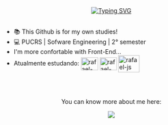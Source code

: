 <div align="center">
<a href="https://git.io/typing-svg"><img src="https://readme-typing-svg.demolab.com?font=Fira+Code&pause=1000&color=F70000FF&center=true&vCenter=true&width=500&lines=Hey+I'm+Rafael!+Welcome+to+my+Repository" alt="Typing SVG" /></a>
</div>

<div>
</br>
  <ul>
    <li>📚 This Github is for my own studies!</li>
    <li>💻 PUCRS | Sofware Engineering | 2° semester </li>
    <li>I'm more confortable with Front-End...</li>
    <li> Atualmente estudando:
      <img align="center" alt="rafael-java" height="30" width="40" src="https://cdn.jsdelivr.net/gh/devicons/devicon/icons/java/java-original.svg" />
      <img align="center" alt="rafael-bootstrap" height="30" width="40" src="https://cdn.jsdelivr.net/gh/devicons/devicon/icons/bootstrap/bootstrap-original.svg" />
      <img align="center" alt="rafael-js" height="40" width="50" src="https://cdn.jsdelivr.net/gh/devicons/devicon/icons/javascript/javascript-original.svg" />
    </li>
  </ul>
</div>

##

<div align="center" >
</br> <p>You can know more about me here: </p>
  <a href="www.linkedin.com/in/rafaeltmachado" target="_blank"><img src="https://img.shields.io/badge/-LinkedIn-%230077B5?style=for-the-badge&logo=linkedin&logoColor=white" target="_blank"></a> 
</div>
